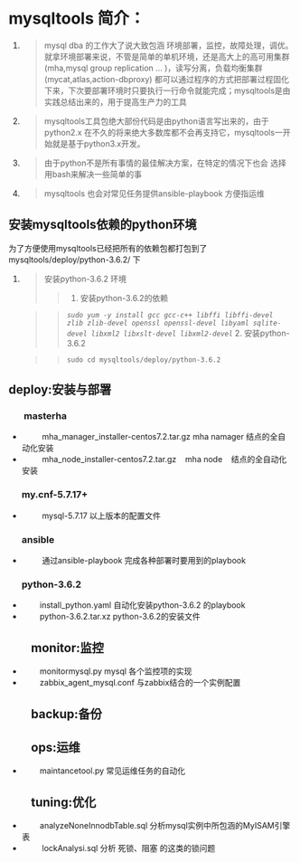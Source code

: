 
# mysqltools 简介：
1. >mysql dba 的工作大了说大致包涵 环境部署，监控，故障处理，调优。就拿环境部署来说，不管是简单的单机环境，还是高大上的高可用集群(mha,mysql group replication ... )，读写分离，负载均衡集群(mycat,atlas,action-dbproxy) 都可以通过程序的方式把部署过程固化下来，下次要部署环境时只要执行一行命令就能完成；mysqltools是由实践总结出来的，用于提高生产力的工具

2. >mysqltools工具包绝大部份代码是由python语言写出来的，由于python2.x 在不久的将来绝大多数库都不会再支持它，mysqltools一开始就是基于python3.x开发。

3. >由于python不是所有事情的最佳解决方案，在特定的情况下也会
选择用bash来解决一些简单的事

4. >mysqltools 也会对常见任务提供ansible-playbook 方便指运维


## 安装mysqltools依赖的python环境
为了方便使用mysqltools已经把所有的依赖包都打包到了mysqltools/deploy/python-3.6.2/ 下
1. >安装python-3.6.2 环境
    >>1. 安装python-3.6.2的依赖 

    >> *`sudo yum -y install gcc gcc-c++ libffi libffi-devel zlib zlib-devel openssl openssl-devel libyaml sqlite-devel libxml2 libxslt-devel libxml2-devel`*
    >>2. 安装python-3.6.2 

    >> `sudo cd mysqltools/deploy/python-3.6.2`

## deploy:安装与部署
###        masterha
+          mha_manager_installer-centos7.2.tar.gz mha namager 结点的全自动化安装
+          mha_node_installer-centos7.2.tar.gz    mha node    结点的全自动化安装
###        my.cnf-5.7.17+
+          mysql-5.7.17 以上版本的配置文件
###        ansible
+          通过ansible-playbook 完成各种部署时要用到的playbook
###        python-3.6.2
+          install_python.yaml 自动化安装python-3.6.2 的playbook
+          python-3.6.2.tar.xz python-3.6.2的安装文件

##         monitor:监控
+          monitormysql.py mysql 各个监控项的实现
+          zabbix_agent_mysql.conf 与zabbix结合的一个实例配置

##         backup:备份
##         ops:运维
+          maintancetool.py 常见运维任务的自动化
##         tuning:优化
+          analyzeNoneInnodbTable.sql 分析mysql实例中所包涵的MyISAM引擎表
+          lockAnalysi.sql 分析 死锁、阻塞 的这类的锁问题

